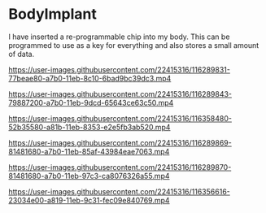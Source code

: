 # BodyImplant
I have inserted a re-programmable chip into my body.
This can be programmed to use as a key for everything and also stores a small amount of data.


https://user-images.githubusercontent.com/22415316/116289831-77beae80-a7b0-11eb-8c10-6bad9bc39dc3.mp4


https://user-images.githubusercontent.com/22415316/116289843-79887200-a7b0-11eb-9dcd-65643ce63c50.mp4


https://user-images.githubusercontent.com/22415316/116358480-52b35580-a81b-11eb-8353-e2e5fb3ab520.mp4


https://user-images.githubusercontent.com/22415316/116289869-81481680-a7b0-11eb-85af-43984eae7063.mp4


https://user-images.githubusercontent.com/22415316/116289870-81481680-a7b0-11eb-97c3-ca8076326a55.mp4

https://user-images.githubusercontent.com/22415316/116356616-23034e00-a819-11eb-9c31-fec09e840769.mp4

